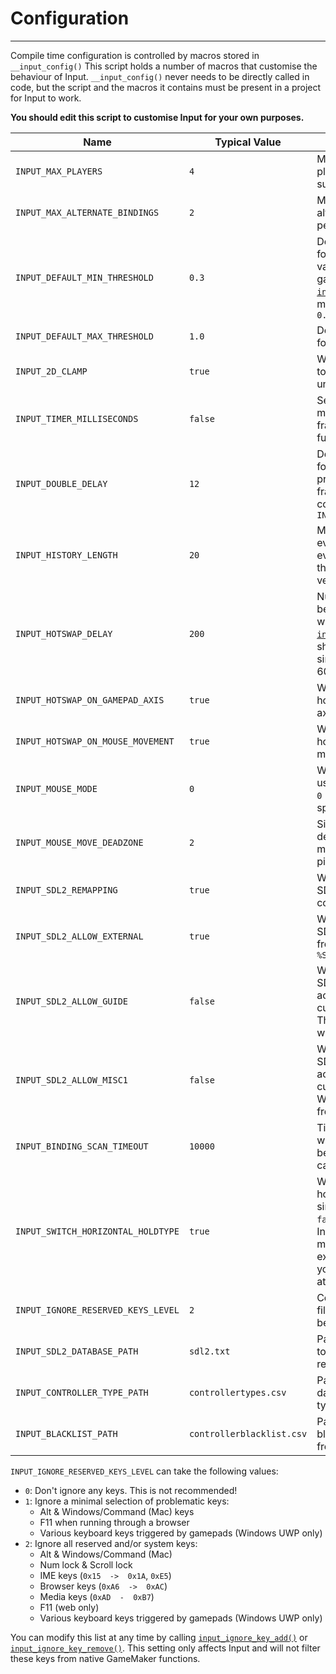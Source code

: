 # Configuration

---

Compile time configuration is controlled by macros stored in `__input_config()` This script holds a number of macros that customise the behaviour of Input. `__input_config()` never needs to be directly called in code, but the script and the macros it contains must be present in a project for Input to work.

**You should edit this script to customise Input for your own purposes.**

|Name                                      |Typical Value            |Purpose                                                                                                                                               |
|------------------------------------------|-------------------------|------------------------------------------------------------------------------------------------------------------------------------------------------|
|`INPUT_MAX_PLAYERS`                       |`4`                      |Maximum number of players that the game supports                                                                                                      |
|`INPUT_MAX_ALTERNATE_BINDINGS`            |`2`                      |Maximum number of alternate bindings per verb per input source                                                                                        |
|`INPUT_DEFAULT_MIN_THRESHOLD`             |`0.3`                    |Default minimum threshold for gamepad axes. This value is used for detecting gamepad input in [`input_hotswap_tick()`](https://github.com/JujuAdams/Input/wiki/Functions-(Source-Assignment)#input_hotswap_tickplayerindex) so make sure you set it above `0.0`|
|`INPUT_DEFAULT_MAX_THRESHOLD`             |`1.0`                    |Default maximum threshold for gamepad axes                                                                                                            |
|`INPUT_2D_CLAMP`                          |`true`                   |Whether to clamp [2D input](https://github.com/JujuAdams/Input/wiki/Functions-(2D-Checkers)) to a maximum distance of 1 unit                          |
|`INPUT_TIMER_MILLISECONDS`                |`false`                  |Set to `true` to use milliseconds instead of frames for [`input_check_*()`](Functions-(Checker)) functions                                            |
|`INPUT_DOUBLE_DELAY`                      |`12`                     |Delay between key presses for it to register as a double press. Whether this is in frames or milliseconds is controlled by `INPUT_TIMER_MILLISECONDS` |
|`INPUT_HISTORY_LENGTH`                    |`20`                     |Maximum number of verb events to record. Each event is a struct containing the time, verb name, and verb value                                        |
|`INPUT_HOTSWAP_DELAY`                     |`200`                    |Number of milliseconds between source swaps when using [`input_hotswap_tick()`](Functions-(Source-Assignment)#input_hotswap_tickplayerindex). This should be longer than a single frame (>17 ms at 60FPS)|
|`INPUT_HOTSWAP_ON_GAMEPAD_AXIS`           |`true`                   |Whether to trigger a hotswap when a gamepad axis is moved                                                                                             |
|`INPUT_HOTSWAP_ON_MOUSE_MOVEMENT`         |`true`                   |Whether to trigger a hotswap when the mouse is moved                                                                                                  |
|`INPUT_MOUSE_MODE`                        |`0`                      |What coordinate system to use for the mouse position. `0` = view-space, `1` = GUI-space, `2` = device-space                                           |
|`INPUT_MOUSE_MOVE_DEADZONE`               |`2`                      |Size of the deadzone for detecting mouse movement, measured in pixels                                                                                 |
|`INPUT_SDL2_REMAPPING`                    |`true`                   |Whether to use our own SDL2 database to remap controllers                                                                                             |
|`INPUT_SDL2_ALLOW_EXTERNAL`               |`true`                   |Whether to allow external SDL2 database loading from environment variable `%SDL_GAMECONTROLLERCONFIG%`                                                |
|`INPUT_SDL2_ALLOW_GUIDE`                  |`false`                  |Whether to allow use of SDL2's "guide" binding, accessed using Input's custom `gp_guide` macro. This generally only works with DInput controllers     |
|`INPUT_SDL2_ALLOW_MISC1`                  |`false`                  |Whether to allow use of SDL2's "misc1" binding, accessed using Input's custom `gp_misc1` macro. What this maps to varies from controller to controller|
|`INPUT_BINDING_SCAN_TIMEOUT`              |`10000`                  |Time (in milliseconds) to wait for a new binding before automatically cancelling the binding scan                                                     |
|`INPUT_SWITCH_HORIZONTAL_HOLDTYPE`        |`true`                   |Whether the game uses the horizontal holdtype for single Joy-Cons. Set this to `false` for vertical holdtype. Input treats these two modes as mutually exclusive (come talk to us if you need to be able to swap at runtime)|
|`INPUT_IGNORE_RESERVED_KEYS_LEVEL`        |`2`                      |Controls default key filtering behaviour. See below                                                      |
|`INPUT_SDL2_DATABASE_PATH`                |`sdl2.txt`               |Path to the SDL2 database to read gamepad remapping definitions from                                                                                  |
|`INPUT_CONTROLLER_TYPE_PATH`              |`controllertypes.csv`    |Path to the controller type database to read gamepad types from                                                                                       |
|`INPUT_BLACKLIST_PATH`                    |`controllerblacklist.csv`|Path to the controller blacklist database to read from                                                                                                |

`INPUT_IGNORE_RESERVED_KEYS_LEVEL` can take the following values:

- `0`: Don't ignore any keys. This is not recommended!
- `1`: Ignore a minimal selection of problematic keys:
    - Alt & Windows/Command (Mac) keys
    - F11 when running through a browser
    - Various keyboard keys triggered by gamepads (Windows UWP only)
- `2`: Ignore all reserved and/or system keys:
    - Alt & Windows/Command (Mac)
    - Num lock & Scroll lock
    - IME keys (`0x15  ->  0x1A`, `0xE5`)
    - Browser keys (`0xA6  ->  0xAC`)
    - Media keys (`0xAD  -  0xB7`)
    - F11 (web only)
    - Various keyboard keys triggered by gamepads (Windows UWP only)
	
You can modify this list at any time by calling [`input_ignore_key_add()`](Functions-(Other)#input_ignore_key_addkey) or [`input_ignore_key_remove()`](Functions-(Other)#input_ignore_key_removekey). This setting only affects Input and will not filter these keys from native GameMaker functions.